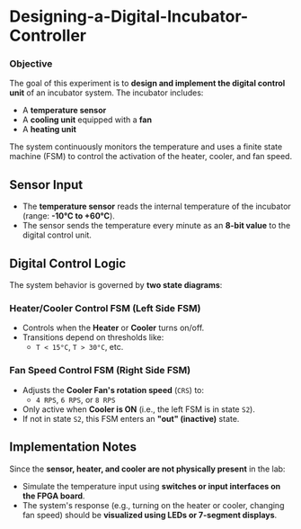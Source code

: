 # Designing-a-Digital-Incubator-Controller

### Objective

The goal of this experiment is to **design and implement the digital control unit** of an incubator system. The incubator includes:

- A **temperature sensor**
- A **cooling unit** equipped with a **fan**
- A **heating unit**

The system continuously monitors the temperature and uses a finite state machine (FSM) to control the activation of the heater, cooler, and fan speed.
  
## Sensor Input

- The **temperature sensor** reads the internal temperature of the incubator (range: **-10°C to +60°C**).
- The sensor sends the temperature every minute as an **8-bit value** to the digital control unit.

## Digital Control Logic

The system behavior is governed by **two state diagrams**:

### Heater/Cooler Control FSM (Left Side FSM)

- Controls when the **Heater** or **Cooler** turns on/off.
- Transitions depend on thresholds like:
  - `T < 15°C`, `T > 30°C`, etc.

### Fan Speed Control FSM (Right Side FSM)

- Adjusts the **Cooler Fan's rotation speed** (`CRS`) to:
  - `4 RPS`, `6 RPS`, or `8 RPS`
- Only active when **Cooler is ON** (i.e., the left FSM is in state `S2`).
- If not in state `S2`, this FSM enters an **"out" (inactive)** state.

## Implementation Notes

Since the **sensor, heater, and cooler are not physically present** in the lab:

- Simulate the temperature input using **switches or input interfaces on the FPGA board**.
- The system's response (e.g., turning on the heater or cooler, changing fan speed) should be **visualized using LEDs or 7-segment displays**.

